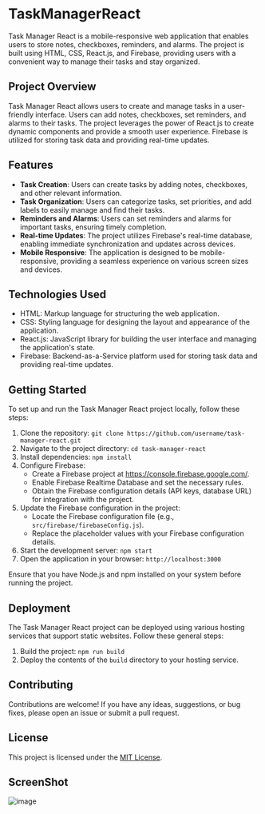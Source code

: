 # TaskManagerReact
Task Manager React is a mobile-responsive web application that enables users to store notes, checkboxes, reminders, and alarms. The project is built using HTML, CSS, React.js, and Firebase, providing users with a convenient way to manage their tasks and stay organized.

## Project Overview

Task Manager React allows users to create and manage tasks in a user-friendly interface. Users can add notes, checkboxes, set reminders, and alarms to their tasks. The project leverages the power of React.js to create dynamic components and provide a smooth user experience. Firebase is utilized for storing task data and providing real-time updates.

## Features

- **Task Creation**: Users can create tasks by adding notes, checkboxes, and other relevant information.
- **Task Organization**: Users can categorize tasks, set priorities, and add labels to easily manage and find their tasks.
- **Reminders and Alarms**: Users can set reminders and alarms for important tasks, ensuring timely completion.
- **Real-time Updates**: The project utilizes Firebase's real-time database, enabling immediate synchronization and updates across devices.
- **Mobile Responsive**: The application is designed to be mobile-responsive, providing a seamless experience on various screen sizes and devices.

## Technologies Used

- HTML: Markup language for structuring the web application.
- CSS: Styling language for designing the layout and appearance of the application.
- React.js: JavaScript library for building the user interface and managing the application's state.
- Firebase: Backend-as-a-Service platform used for storing task data and providing real-time updates.

## Getting Started

To set up and run the Task Manager React project locally, follow these steps:

1. Clone the repository: `git clone https://github.com/username/task-manager-react.git`
2. Navigate to the project directory: `cd task-manager-react`
3. Install dependencies: `npm install`
4. Configure Firebase:
   - Create a Firebase project at https://console.firebase.google.com/.
   - Enable Firebase Realtime Database and set the necessary rules.
   - Obtain the Firebase configuration details (API keys, database URL) for integration with the project.
5. Update the Firebase configuration in the project:
   - Locate the Firebase configuration file (e.g., `src/firebase/firebaseConfig.js`).
   - Replace the placeholder values with your Firebase configuration details.
6. Start the development server: `npm start`
7. Open the application in your browser: `http://localhost:3000`

Ensure that you have Node.js and npm installed on your system before running the project.

## Deployment

The Task Manager React project can be deployed using various hosting services that support static websites. Follow these general steps:

1. Build the project: `npm run build`
2. Deploy the contents of the `build` directory to your hosting service.

## Contributing

Contributions are welcome! If you have any ideas, suggestions, or bug fixes, please open an issue or submit a pull request.

## License

This project is licensed under the [MIT License](LICENSE).

## ScreenShot

![image](https://github.com/agrharsh2000/TaskManagerReact/assets/57790575/202c8dff-7015-419b-9396-3b64d10b994c)


